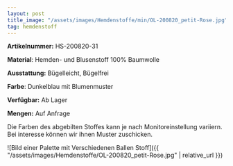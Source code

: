 ```yaml
---
layout: post
title_image: "/assets/images/Hemdenstoffe/min/OL-200820_petit-Rose.jpg"
tag: hemdenstoff
---
```


**Artikelnummer:** HS-200820-31

**Material**: Hemden- und Blusenstoff 100% Baumwolle

**Ausstattung:** Bügelleicht, Bügelfrei

**Farbe**:  Dunkelblau mit Blumenmuster

**Verfügbar:** Ab Lager

**Mengen:** Auf Anfrage

Die Farben des abgebilten Stoffes kann je nach Monitoreinstellung variiern. Bei interesse können wir ihnen Muster zuschicken.


![Bild einer Palette mit Verschiedenen Ballen Stoff]({{ "/assets/images/Hemdenstoffe/OL-200820_petit-Rose.jpg" | relative_url }})


